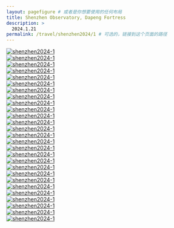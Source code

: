 ```yaml
---
layout: pagefigure # 或者是你想要使用的任何布局
title: Shenzhen Observatory, Dapeng Fortress
description: >
  2024.1.21
permalink: /travel/shenzhen2024/1 # 可选的，链接到这个页面的路径
---
```


<div class="figure-grid">
<div class="figure-grid-sizer"></div>
<div class="figure-grid-item">
        <a href="https://hobbyfigure.rayleigh-lin.top/shenzhen2024-1/_RAY5039.webp" data-lightbox="roadtrip" class="image-link">
        <img class="lozad" 
             data-src="https://hobbyfigure.rayleigh-lin.top/shenzhen2024-1c/_RAY5039.webp"
             alt="shenzhen2024-1"/>
        </a>
</div>
<div class="figure-grid-item">
        <a href="https://hobbyfigure.rayleigh-lin.top/shenzhen2024-1/_RAY5050.webp" data-lightbox="roadtrip" class="image-link">
        <img class="lozad" 
             data-src="https://hobbyfigure.rayleigh-lin.top/shenzhen2024-1c/_RAY5050.webp"
             alt="shenzhen2024-1"/>
        </a>
</div>
<div class="figure-grid-item">
        <a href="https://hobbyfigure.rayleigh-lin.top/shenzhen2024-1/_RAY5056.webp" data-lightbox="roadtrip" class="image-link">
        <img class="lozad" 
             data-src="https://hobbyfigure.rayleigh-lin.top/shenzhen2024-1c/_RAY5056.webp"
             alt="shenzhen2024-1"/>
        </a>
</div>
<div class="figure-grid-item">
        <a href="https://hobbyfigure.rayleigh-lin.top/shenzhen2024-1/_RAY5061.webp" data-lightbox="roadtrip" class="image-link">
        <img class="lozad" 
             data-src="https://hobbyfigure.rayleigh-lin.top/shenzhen2024-1c/_RAY5061.webp"
             alt="shenzhen2024-1"/>
        </a>
</div>
<div class="figure-grid-item">
        <a href="https://hobbyfigure.rayleigh-lin.top/shenzhen2024-1/_RAY5067.webp" data-lightbox="roadtrip" class="image-link">
        <img class="lozad" 
             data-src="https://hobbyfigure.rayleigh-lin.top/shenzhen2024-1c/_RAY5067.webp"
             alt="shenzhen2024-1"/>
        </a>
</div>
<div class="figure-grid-item">
        <a href="https://hobbyfigure.rayleigh-lin.top/shenzhen2024-1/_RAY5069.webp" data-lightbox="roadtrip" class="image-link">
        <img class="lozad" 
             data-src="https://hobbyfigure.rayleigh-lin.top/shenzhen2024-1c/_RAY5069.webp"
             alt="shenzhen2024-1"/>
        </a>
</div>
<div class="figure-grid-item">
        <a href="https://hobbyfigure.rayleigh-lin.top/shenzhen2024-1/_RAY5082.webp" data-lightbox="roadtrip" class="image-link">
        <img class="lozad" 
             data-src="https://hobbyfigure.rayleigh-lin.top/shenzhen2024-1c/_RAY5082.webp"
             alt="shenzhen2024-1"/>
        </a>
</div>
<div class="figure-grid-item">
        <a href="https://hobbyfigure.rayleigh-lin.top/shenzhen2024-1/_RAY5086.webp" data-lightbox="roadtrip" class="image-link">
        <img class="lozad" 
             data-src="https://hobbyfigure.rayleigh-lin.top/shenzhen2024-1c/_RAY5086.webp"
             alt="shenzhen2024-1"/>
        </a>
</div>
<div class="figure-grid-item">
        <a href="https://hobbyfigure.rayleigh-lin.top/shenzhen2024-1/_RAY5089.webp" data-lightbox="roadtrip" class="image-link">
        <img class="lozad" 
             data-src="https://hobbyfigure.rayleigh-lin.top/shenzhen2024-1c/_RAY5089.webp"
             alt="shenzhen2024-1"/>
        </a>
</div>
<div class="figure-grid-item">
        <a href="https://hobbyfigure.rayleigh-lin.top/shenzhen2024-1/_RAY5090.webp" data-lightbox="roadtrip" class="image-link">
        <img class="lozad" 
             data-src="https://hobbyfigure.rayleigh-lin.top/shenzhen2024-1c/_RAY5090.webp"
             alt="shenzhen2024-1"/>
        </a>
</div>
<div class="figure-grid-item">
        <a href="https://hobbyfigure.rayleigh-lin.top/shenzhen2024-1/_RAY5100.webp" data-lightbox="roadtrip" class="image-link">
        <img class="lozad" 
             data-src="https://hobbyfigure.rayleigh-lin.top/shenzhen2024-1c/_RAY5100.webp"
             alt="shenzhen2024-1"/>
        </a>
</div>
<div class="figure-grid-item">
        <a href="https://hobbyfigure.rayleigh-lin.top/shenzhen2024-1/_RAY5112.webp" data-lightbox="roadtrip" class="image-link">
        <img class="lozad" 
             data-src="https://hobbyfigure.rayleigh-lin.top/shenzhen2024-1c/_RAY5112.webp"
             alt="shenzhen2024-1"/>
        </a>
</div>
<div class="figure-grid-item">
        <a href="https://hobbyfigure.rayleigh-lin.top/shenzhen2024-1/_RAY5114.webp" data-lightbox="roadtrip" class="image-link">
        <img class="lozad" 
             data-src="https://hobbyfigure.rayleigh-lin.top/shenzhen2024-1c/_RAY5114.webp"
             alt="shenzhen2024-1"/>
        </a>
</div>
<div class="figure-grid-item">
        <a href="https://hobbyfigure.rayleigh-lin.top/shenzhen2024-1/_RAY5115.webp" data-lightbox="roadtrip" class="image-link">
        <img class="lozad" 
             data-src="https://hobbyfigure.rayleigh-lin.top/shenzhen2024-1c/_RAY5115.webp"
             alt="shenzhen2024-1"/>
        </a>
</div>
<div class="figure-grid-item">
        <a href="https://hobbyfigure.rayleigh-lin.top/shenzhen2024-1/_RAY5119.webp" data-lightbox="roadtrip" class="image-link">
        <img class="lozad" 
             data-src="https://hobbyfigure.rayleigh-lin.top/shenzhen2024-1c/_RAY5119.webp"
             alt="shenzhen2024-1"/>
        </a>
</div>
<div class="figure-grid-item">
        <a href="https://hobbyfigure.rayleigh-lin.top/shenzhen2024-1/_RAY5122.webp" data-lightbox="roadtrip" class="image-link">
        <img class="lozad" 
             data-src="https://hobbyfigure.rayleigh-lin.top/shenzhen2024-1c/_RAY5122.webp"
             alt="shenzhen2024-1"/>
        </a>
</div>
<div class="figure-grid-item">
        <a href="https://hobbyfigure.rayleigh-lin.top/shenzhen2024-1/_RAY5124.webp" data-lightbox="roadtrip" class="image-link">
        <img class="lozad" 
             data-src="https://hobbyfigure.rayleigh-lin.top/shenzhen2024-1c/_RAY5124.webp"
             alt="shenzhen2024-1"/>
        </a>
</div>
<div class="figure-grid-item">
        <a href="https://hobbyfigure.rayleigh-lin.top/shenzhen2024-1/_RAY5125.webp" data-lightbox="roadtrip" class="image-link">
        <img class="lozad" 
             data-src="https://hobbyfigure.rayleigh-lin.top/shenzhen2024-1c/_RAY5125.webp"
             alt="shenzhen2024-1"/>
        </a>
</div>
<div class="figure-grid-item">
        <a href="https://hobbyfigure.rayleigh-lin.top/shenzhen2024-1/_RAY5148.webp" data-lightbox="roadtrip" class="image-link">
        <img class="lozad" 
             data-src="https://hobbyfigure.rayleigh-lin.top/shenzhen2024-1c/_RAY5148.webp"
             alt="shenzhen2024-1"/>
        </a>
</div>
<div class="figure-grid-item">
        <a href="https://hobbyfigure.rayleigh-lin.top/shenzhen2024-1/_RAY5155.webp" data-lightbox="roadtrip" class="image-link">
        <img class="lozad" 
             data-src="https://hobbyfigure.rayleigh-lin.top/shenzhen2024-1c/_RAY5155.webp"
             alt="shenzhen2024-1"/>
        </a>
</div>
<div class="figure-grid-item">
        <a href="https://hobbyfigure.rayleigh-lin.top/shenzhen2024-1/_RAY5156.webp" data-lightbox="roadtrip" class="image-link">
        <img class="lozad" 
             data-src="https://hobbyfigure.rayleigh-lin.top/shenzhen2024-1c/_RAY5156.webp"
             alt="shenzhen2024-1"/>
        </a>
</div>
<div class="figure-grid-item">
        <a href="https://hobbyfigure.rayleigh-lin.top/shenzhen2024-1/_RAY5157.webp" data-lightbox="roadtrip" class="image-link">
        <img class="lozad" 
             data-src="https://hobbyfigure.rayleigh-lin.top/shenzhen2024-1c/_RAY5157.webp"
             alt="shenzhen2024-1"/>
        </a>
</div>
<div class="figure-grid-item">
        <a href="https://hobbyfigure.rayleigh-lin.top/shenzhen2024-1/_RAY5158.webp" data-lightbox="roadtrip" class="image-link">
        <img class="lozad" 
             data-src="https://hobbyfigure.rayleigh-lin.top/shenzhen2024-1c/_RAY5158.webp"
             alt="shenzhen2024-1"/>
        </a>
</div>
<div class="figure-grid-item">
        <a href="https://hobbyfigure.rayleigh-lin.top/shenzhen2024-1/_RAY5168.webp" data-lightbox="roadtrip" class="image-link">
        <img class="lozad" 
             data-src="https://hobbyfigure.rayleigh-lin.top/shenzhen2024-1c/_RAY5168.webp"
             alt="shenzhen2024-1"/>
        </a>
</div>
<div class="figure-grid-item">
        <a href="https://hobbyfigure.rayleigh-lin.top/shenzhen2024-1/_RAY5173.webp" data-lightbox="roadtrip" class="image-link">
        <img class="lozad" 
             data-src="https://hobbyfigure.rayleigh-lin.top/shenzhen2024-1c/_RAY5173.webp"
             alt="shenzhen2024-1"/>
        </a>
</div>
<div class="figure-grid-item">
        <a href="https://hobbyfigure.rayleigh-lin.top/shenzhen2024-1/_RAY5177.webp" data-lightbox="roadtrip" class="image-link">
        <img class="lozad" 
             data-src="https://hobbyfigure.rayleigh-lin.top/shenzhen2024-1c/_RAY5177.webp"
             alt="shenzhen2024-1"/>
        </a>
</div>
<div class="figure-grid-item">
        <a href="https://hobbyfigure.rayleigh-lin.top/shenzhen2024-1/_RAY5181.webp" data-lightbox="roadtrip" class="image-link">
        <img class="lozad" 
             data-src="https://hobbyfigure.rayleigh-lin.top/shenzhen2024-1c/_RAY5181.webp"
             alt="shenzhen2024-1"/>
        </a>
</div>
</div>